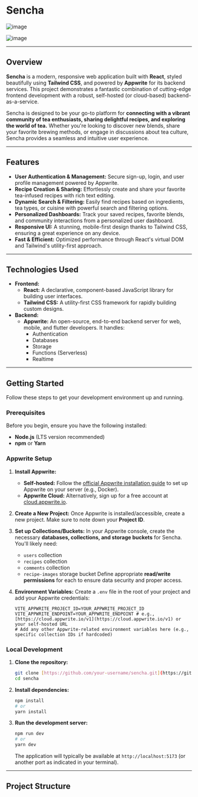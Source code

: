 # Sencha

![image](https://github.com/user-attachments/assets/8722024c-1666-4002-bc30-19304e134fee)

![image](https://github.com/user-attachments/assets/3098e308-9268-4b14-a9ab-c6c14c52aabd)

---

## Overview

**Sencha** is a modern, responsive web application built with **React**, styled beautifully using **Tailwind CSS**, and powered by **Appwrite** for its backend services. This project demonstrates a fantastic combination of cutting-edge frontend development with a robust, self-hosted (or cloud-based) backend-as-a-service.

Sencha is designed to be your go-to platform for **connecting with a vibrant community of tea enthusiasts, sharing delightful recipes, and exploring the world of tea.** Whether you're looking to discover new blends, share your favorite brewing methods, or engage in discussions about tea culture, Sencha provides a seamless and intuitive user experience.

---

## Features

* **User Authentication & Management:** Secure sign-up, login, and user profile management powered by Appwrite.
* **Recipe Creation & Sharing:** Effortlessly create and share your favorite tea-infused recipes with rich text editing.
* **Dynamic Search & Filtering:** Easily find recipes based on ingredients, tea types, or cuisine with powerful search and filtering options.
* **Personalized Dashboards:** Track your saved recipes, favorite blends, and community interactions from a personalized user dashboard.
* **Responsive UI:** A stunning, mobile-first design thanks to Tailwind CSS, ensuring a great experience on any device.
* **Fast & Efficient:** Optimized performance through React's virtual DOM and Tailwind's utility-first approach.

---

## Technologies Used

* **Frontend:**
    * **React:** A declarative, component-based JavaScript library for building user interfaces.
    * **Tailwind CSS:** A utility-first CSS framework for rapidly building custom designs.
* **Backend:**
    * **Appwrite:** An open-source, end-to-end backend server for web, mobile, and flutter developers. It handles:
        * Authentication
        * Databases
        * Storage
        * Functions (Serverless)
        * Realtime

---

## Getting Started

Follow these steps to get your development environment up and running.

### Prerequisites

Before you begin, ensure you have the following installed:

* **Node.js** (LTS version recommended)
* **npm** or **Yarn**

### Appwrite Setup

1.  **Install Appwrite:**
    * **Self-hosted:** Follow the [official Appwrite installation guide](https://appwrite.io/docs/installation) to set up Appwrite on your server (e.g., Docker).
    * **Appwrite Cloud:** Alternatively, sign up for a free account at [cloud.appwrite.io](https://cloud.appwrite.io/).
2.  **Create a New Project:** Once Appwrite is installed/accessible, create a new project. Make sure to note down your **Project ID**.
3.  **Set up Collections/Buckets:** In your Appwrite console, create the necessary **databases, collections, and storage buckets** for Sencha. You'll likely need:
    * `users` collection
    * `recipes` collection
    * `comments` collection
    * `recipe-images` storage bucket
    Define appropriate **read/write permissions** for each to ensure data security and proper access.
4.  **Environment Variables:** Create a `.env` file in the root of your project and add your Appwrite credentials:

    ```dotenv
    VITE_APPWRITE_PROJECT_ID=YOUR_APPWRITE_PROJECT_ID
    VITE_APPWRITE_ENDPOINT=YOUR_APPWRITE_ENDPOINT # e.g., [https://cloud.appwrite.io/v1](https://cloud.appwrite.io/v1) or your self-hosted URL
    # Add any other Appwrite-related environment variables here (e.g., specific collection IDs if hardcoded)
    ```

### Local Development

1.  **Clone the repository:**

    ```bash
    git clone [https://github.com/your-username/sencha.git](https://github.com/your-username/sencha.git)
    cd sencha
    ```

2.  **Install dependencies:**

    ```bash
    npm install
    # or
    yarn install
    ```

3.  **Run the development server:**

    ```bash
    npm run dev
    # or
    yarn dev
    ```

    The application will typically be available at `http://localhost:5173` (or another port as indicated in your terminal).

---

## Project Structure
